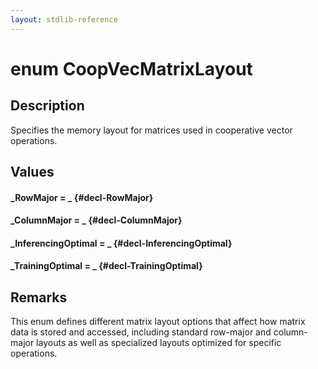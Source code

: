 ```yaml
---
layout: stdlib-reference
---
```


# enum CoopVecMatrixLayout

## Description

Specifies the memory layout for matrices used in cooperative vector operations.

## Values 

#### _RowMajor = _ {#decl-RowMajor}
#### _ColumnMajor = _ {#decl-ColumnMajor}
#### _InferencingOptimal = _ {#decl-InferencingOptimal}
#### _TrainingOptimal = _ {#decl-TrainingOptimal}
## Remarks

This enum defines different matrix layout options that affect how matrix data is stored and accessed,
including standard row-major and column-major layouts as well as specialized layouts optimized for specific operations.


